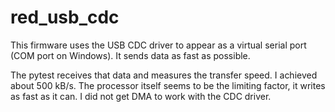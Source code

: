 red_usb_cdc
===========

This firmware uses the USB CDC driver to appear as a virtual serial port (COM port on Windows).
It sends data as fast as possible.

The pytest receives that data and measures the transfer speed. I achieved about 500 kB/s.
The processor itself seems to be the limiting factor, it writes as fast as it can.
I did not get DMA to work with the CDC driver.
